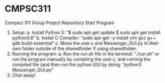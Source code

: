 # CMPSC311
Compsci 311 Group Project Repository
Start Program
1.	Setup: 
a.	Install Python 3: “$ sudo apt-get update
$ sudo apt-get install python3.6”
b.	Install C Compiler: “sudo apt-get -y install vim gcc g++ gdb build-essential”
c.	Move the user.c and Messenger_GUI.py In their own folder outside of the sharedfolder if using sharedfolder.
2.	Running the program: 
a.	Run the run.sh file in the terminal: “./run.sh” or run the program manually by compiling the user.c, and running the compiled file (and then run the python GUI by doing: “python3 Messenger_GUI.py” 
3.	Chat away! 
